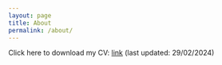 ```yaml
---
layout: page
title: About
permalink: /about/
---
```


Click here to download my CV: [link](./resources/CV_EmiliaViquezMora_118590675.pdf) (last updated: 29/02/2024)
